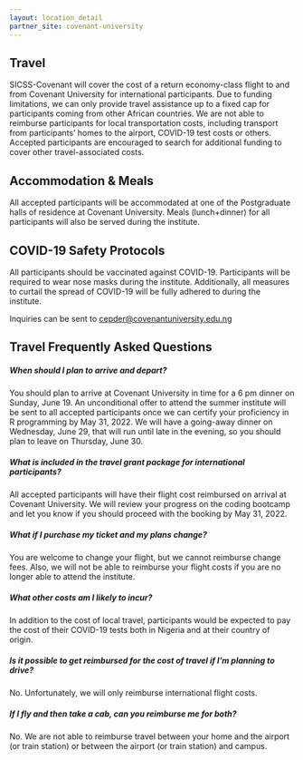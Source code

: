 ```yaml
---
layout: location_detail
partner_site: covenant-university
---
```



## Travel 

SICSS-Covenant will cover the cost of a return economy-class flight to and from Covenant University for international participants. Due to funding limitations, we can only provide travel assistance up to a fixed cap for participants coming from other African countries. We are not able to reimburse participants for local transportation costs, including transport from participants’ homes to the airport, COVID-19 test costs or others. Accepted participants are encouraged to search for additional funding to cover other travel-associated costs.

## Accommodation & Meals

All accepted participants will be accommodated at one of the Postgraduate halls of residence at Covenant University. Meals (lunch+dinner) for all participants will also be served during the institute.


## COVID-19 Safety Protocols

All participants should be vaccinated against COVID-19. Participants will be required to wear nose masks during the institute. Additionally, all measures to curtail the spread of COVID-19 will be fully adhered to during the institute.

Inquiries can be sent to [cepder@covenantuniversity.edu.ng](cepder@covenantuniversity.edu.ng)


## Travel Frequently Asked Questions


##### When should I plan to arrive and depart?

You should plan to arrive at Covenant University in time for a 6 pm dinner on Sunday, June 19. An unconditional offer to attend the summer institute will be sent to all accepted participants once we can certify your proficiency in R programming by May 31, 2022. We will have a going-away dinner on Wednesday, June 29, that will run until late in the evening, so you should plan to leave on Thursday, June 30.

##### What is included in the travel grant package for international participants?

All accepted participants will have their flight cost reimbursed on arrival at Covenant University. We will review your progress on the coding bootcamp and let you know if you should proceed with the booking by May 31, 2022.

##### What if I purchase my ticket and my plans change?

You are welcome to change your flight, but we cannot reimburse change fees. Also, we will not be able to reimburse your flight costs if you are no longer able to attend the institute.

##### What other costs am I likely to incur?

In addition to the cost of local travel, participants would be expected to pay the cost of their COVID-19 tests both in Nigeria and at their country of origin.

##### Is it possible to get reimbursed for the cost of travel if I’m planning to drive?

No. Unfortunately, we will only reimburse international flight costs.

##### If I fly and then take a cab, can you reimburse me for both?

No. We are not able to reimburse travel between your home and the airport (or train station) or between the airport (or train station) and campus.


